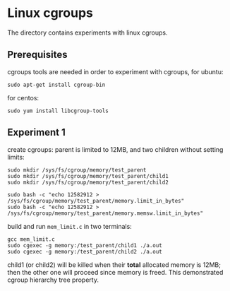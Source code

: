 # Linux cgroups

The directory contains experiments with linux cgroups.

## Prerequisites

cgroups tools are needed in order to experiment with cgroups, for ubuntu:

```
sudo apt-get install cgroup-bin
```

for centos:
```
sudo yum install libcgroup-tools
```

## Experiment 1

create cgroups: parent is limited to 12MB, and two children without setting limits:

```
sudo mkdir /sys/fs/cgroup/memory/test_parent
sudo mkdir /sys/fs/cgroup/memory/test_parent/child1
sudo mkdir /sys/fs/cgroup/memory/test_parent/child2

sudo bash -c "echo 12582912 > /sys/fs/cgroup/memory/test_parent/memory.limit_in_bytes"
sudo bash -c "echo 12582912 > /sys/fs/cgroup/memory/test_parent/memory.memsw.limit_in_bytes"
```

build and run `mem_limit.c` in two terminals:
```
gcc mem_limit.c
sudo cgexec -g memory:/test_parent/child1 ./a.out
sudo cgexec -g memory:/test_parent/child2 ./a.out
```

child1 (or child2) will be killed when their **total** allocated memory is 12MB;
then the other one will proceed since memory is freed. This demonstrated cgroup
hierarchy tree property.
